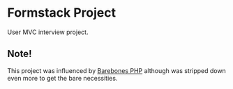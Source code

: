 # Formstack Project

User MVC interview project.

## Note!

This project was influenced by [Barebones PHP](https://github.com/barebone-php/barebone) although was stripped down even more to get the bare necessities.
